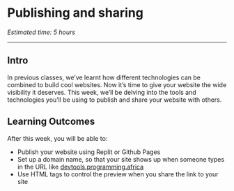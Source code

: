 # Publishing and sharing

*Estimated time: 5 hours*

---

## Intro

In previous classes, we’ve learnt how different technologies can be combined to build cool websites. Now it’s time to give your website the wide visibility it deserves. This week, we’ll be delving into the tools and technologies you’ll be using to publish and share your website with others. 

## **Learning Outcomes**

After this week, you will be able to:

- Publish your website using Replit or Github Pages
- Set up a domain name, so that your site shows up when someone types in the URL like [devtools.programming.africa](https://devtools.programming.africa/)
- Use HTML tags to control the preview when you share the link to your site